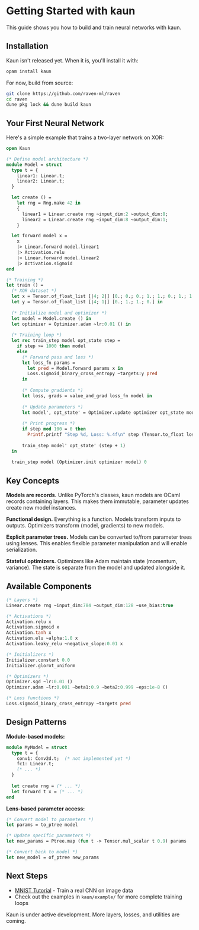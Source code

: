 # Getting Started with kaun

This guide shows you how to build and train neural networks with kaun.

## Installation

Kaun isn't released yet. When it is, you'll install it with:

```bash
opam install kaun
```

For now, build from source:

```bash
git clone https://github.com/raven-ml/raven
cd raven
dune pkg lock && dune build kaun
```

## Your First Neural Network

Here's a simple example that trains a two-layer network on XOR:

```ocaml
open Kaun

(* Define model architecture *)
module Model = struct
  type t = {
    linear1: Linear.t;
    linear2: Linear.t;
  }

  let create () = 
    let rng = Rng.make 42 in
    {
      linear1 = Linear.create rng ~input_dim:2 ~output_dim:8;
      linear2 = Linear.create rng ~input_dim:8 ~output_dim:1;
    }

  let forward model x =
    x
    |> Linear.forward model.linear1
    |> Activation.relu
    |> Linear.forward model.linear2
    |> Activation.sigmoid
end

(* Training *)
let train () =
  (* XOR dataset *)
  let x = Tensor.of_float_list [|4; 2|] [0.; 0.; 0.; 1.; 1.; 0.; 1.; 1.] in
  let y = Tensor.of_float_list [|4; 1|] [0.; 1.; 1.; 0.] in
  
  (* Initialize model and optimizer *)
  let model = Model.create () in
  let optimizer = Optimizer.adam ~lr:0.01 () in
  
  (* Training loop *)
  let rec train_step model opt_state step =
    if step >= 1000 then model
    else
      (* Forward pass and loss *)
      let loss_fn params =
        let pred = Model.forward params x in
        Loss.sigmoid_binary_cross_entropy ~targets:y pred
      in
      
      (* Compute gradients *)
      let loss, grads = value_and_grad loss_fn model in
      
      (* Update parameters *)
      let model', opt_state' = Optimizer.update optimizer opt_state model grads in
      
      (* Print progress *)
      if step mod 100 = 0 then
        Printf.printf "Step %d, Loss: %.4f\n" step (Tensor.to_float loss);
      
      train_step model' opt_state' (step + 1)
  in
  
  train_step model (Optimizer.init optimizer model) 0
```

## Key Concepts

**Models are records.** Unlike PyTorch's classes, kaun models are OCaml records containing layers. This makes them immutable, parameter updates create new model instances.

**Functional design.** Everything is a function. Models transform inputs to outputs. Optimizers transform (model, gradients) to new models.

**Explicit parameter trees.** Models can be converted to/from parameter trees using lenses. This enables flexible parameter manipulation and will enable serialization.

**Stateful optimizers.** Optimizers like Adam maintain state (momentum, variance). The state is separate from the model and updated alongside it.

## Available Components

```ocaml
(* Layers *)
Linear.create rng ~input_dim:784 ~output_dim:128 ~use_bias:true

(* Activations *)
Activation.relu x
Activation.sigmoid x
Activation.tanh x
Activation.elu ~alpha:1.0 x
Activation.leaky_relu ~negative_slope:0.01 x

(* Initializers *)
Initializer.constant 0.0
Initializer.glorot_uniform

(* Optimizers *)
Optimizer.sgd ~lr:0.01 ()
Optimizer.adam ~lr:0.001 ~beta1:0.9 ~beta2:0.999 ~eps:1e-8 ()

(* Loss functions *)
Loss.sigmoid_binary_cross_entropy ~targets pred
```

## Design Patterns

**Module-based models:**
```ocaml
module MyModel = struct
  type t = { 
    conv1: Conv2d.t;  (* not implemented yet *)
    fc1: Linear.t;
    (* ... *)
  }
  
  let create rng = (* ... *)
  let forward t x = (* ... *)
end
```

**Lens-based parameter access:**
```ocaml
(* Convert model to parameters *)
let params = to_ptree model

(* Update specific parameters *)
let new_params = Ptree.map (fun t -> Tensor.mul_scalar t 0.9) params

(* Convert back to model *)
let new_model = of_ptree new_params
```

## Next Steps

- [MNIST Tutorial](/docs/kaun/mnist-tutorial/) - Train a real CNN on image data
- Check out the examples in `kaun/example/` for more complete training loops

Kaun is under active development. More layers, losses, and utilities are coming.